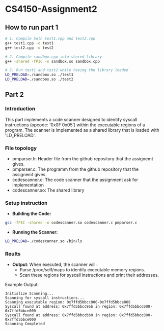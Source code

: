 # CS4150-Assignment2

## How to run part 1

```bash
# 1. Compile both test1.cpp and test2.cpp
g++ test1.cpp -o test1
g++ test2.cpp -o test2

# 2. Compile sandbox.cpp into shared library
g++ -shared -fPIC -o sandbox.so sandbox.cpp

# 3. Run test1 and test2 while having the library loaded
LD_PRELOAD=./sandbox.so ./test1
LD_PRELOAD=./sandbox.so ./test2
```
## Part 2

### Introduction

This part implements a code scanner designed to identify syscall instructions (opcode: '0x0F 0x05') within the executable regions of a program. The scanner is implemented as a shared library that is loaded with 'LD_PRELOAD'.

### File topology
- pmparser.h: Header file from the github repository that the assignemt gives.
- pmparser.c: The programm from the github repository that the assignemt gives.
- codescanner.c: The code scanner that the assignment ask for implementation
- codescanner.so: The shared library

### Setup instruction
- **Building the Code:**
```bash
gcc -fPIC -shared -o codescanner.so codescanner.c pmparser.c
```
- **Running the Scanner:**
```bash
LD_PRELOAD=./codescanner.so /bin/ls
```

### Reults
* **Output**: When executed, the scanner will:
     * Parse /proc/self/maps to identify executable memory regions.
     * Scan these regions for syscall instructions and print their addresses.

Example Output:
```
Initialize Scanning...
Scanning for syscall instructions...
Scanning executable region: 0x7ffd5bbcc000-0x7ffd5bbce000
Syscall found at address: 0x7ffd5bbcc96b in region: 0x7ffd5bbcc000-0x7ffd5bbce000
Syscall found at address: 0x7ffd5bbccbb0 in region: 0x7ffd5bbcc000-0x7ffd5bbce000
Scanning Completed
```
